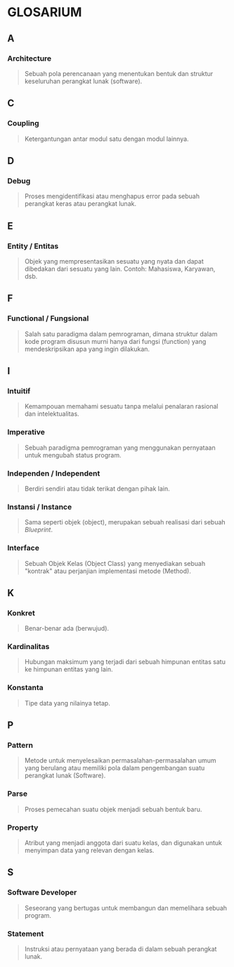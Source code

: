 # GLOSARIUM

<p align="center">

## A

</p>

### Architecture

> Sebuah pola perencanaan yang menentukan bentuk dan struktur keseluruhan perangkat lunak (software).

<p align="center">

## C

</p>

### Coupling

> Ketergantungan antar modul satu dengan modul lainnya.

<p align="center">

## D

</p>

### Debug

> Proses mengidentifikasi atau menghapus error pada sebuah perangkat keras atau perangkat lunak.

<p align="center">

## E

</p>

### Entity / Entitas

> Objek yang mempresentasikan sesuatu yang nyata dan dapat dibedakan dari sesuatu yang lain. Contoh: Mahasiswa, Karyawan, dsb.

<p align="center">

## F

</p>

### Functional / Fungsional

> Salah satu paradigma dalam pemrograman, dimana struktur dalam kode program disusun murni hanya dari fungsi (function) yang mendeskripsikan apa yang ingin dilakukan.

<p align="center">

## I

</p>

### Intuitif

> Kemampouan memahami sesuatu tanpa melalui penalaran rasional dan intelektualitas.

### Imperative

> Sebuah paradigma pemrograman yang menggunakan pernyataan untuk mengubah status program.

### Independen / Independent

> Berdiri sendiri atau tidak terikat dengan pihak lain.

### Instansi / Instance

> Sama seperti objek (object), merupakan sebuah realisasi dari sebuah _Blueprint_.

### Interface

> Sebuah Objek Kelas (Object Class) yang menyediakan sebuah "kontrak" atau perjanjian implementasi metode (Method).

<p align="center">

## K

</p>

### Konkret

> Benar-benar ada (berwujud).

### Kardinalitas

> Hubungan maksimum yang terjadi dari sebuah himpunan entitas satu ke himpunan entitas yang lain.

### Konstanta

> Tipe data yang nilainya tetap.

<p align="center">

## P

</p>

### Pattern

> Metode untuk menyelesaikan permasalahan-permasalahan umum yang berulang atau memiliki pola dalam pengembangan suatu perangkat lunak (Software).

### Parse

> Proses pemecahan suatu objek menjadi sebuah bentuk baru.

### Property

> Atribut yang menjadi anggota dari suatu kelas, dan digunakan untuk menyimpan data yang relevan dengan kelas.

<p align="center">

## S

</p>

### Software Developer

> Seseorang yang bertugas untuk membangun dan memelihara sebuah program.

### Statement

> Instruksi atau pernyataan yang berada di dalam sebuah perangkat lunak.
